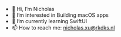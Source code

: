- 👋 Hi, I’m Nicholas
- 👀 I’m interested in Building macOS apps
- 🌱 I’m currently learning SwiftUI
- 📫 How to reach me: nicholas.xu@rkdks.nl

